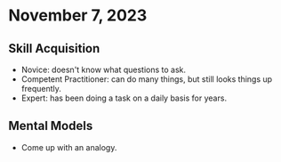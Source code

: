 # November 7, 2023

## Skill Acquisition

- Novice: doesn't know what questions to ask.
- Competent Practitioner: can do many things, but still looks things up frequently.
- Expert: has been doing a task on a daily basis for years.

## Mental Models

- Come up with an analogy.
